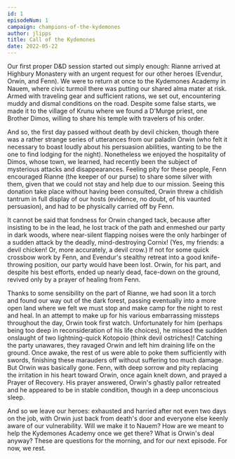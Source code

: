 ```yaml
---
id: 1
episodeNum: 1
campaign: champions-of-the-kydemones
author: jlipps
title: Call of the Kydemones
date: 2022-05-22
---
```


Our first proper D&D session started out simply enough: Rianne arrived at Highbury Monastery with an urgent request for our other heroes (Evendur, Orwin, and Fenn). We were to return at once to the Kydemones Academy in Nauem, where civic turmoil there was putting our shared alma mater at risk. Armed with traveling gear and sufficient rations, we set out, encountering muddy and dismal conditions on the road. Despite some false starts, we made it to the village of Krunu where we found a D'Murge priest, one Brother Dimos, willing to share his temple with travelers of his order.

And so, the first day passed without death by devil chicken, though there was a rather strange series of utterances from our paladin Orwin (who felt it necessary to boast loudly about his persuasion abilities, wanting to be the one to find lodging for the night). Nonetheless we enjoyed the hospitality of Dimos, whose town, we learned, had recently been the subject of mysterious attacks and disappearances. Feeling pity for these people, Fenn encouraged Rianne (the keeper of our purse) to share some silver with them, given that we could not stay and help due to our mission. Seeing this donation take place without having been consulted, Orwin threw a childish tantrum in full display of our hosts (evidence, no doubt, of his vaunted persuasion), and had to be physically carried off by Fenn.

It cannot be said that fondness for Orwin changed tack, because after insisting to be in the lead, he lost track of the path and enmeshed our party in dark woods, where near-silent flapping noises were the only harbinger of a sudden attack by the deadly, mind-destroying Cornix! (Yes, my friends: a devil chicken! Or, more accurately, a devil crow.) If not for some quick crossbow work by Fenn, and Evendur's stealthy retreat into a good knife-throwing position, our party would have been lost. Orwin, for his part, and despite his best efforts, ended up nearly dead, face-down on the ground, revived only by a prayer of healing from Fenn.

Thanks to some sensibility on the part of Rianne, we had soon lit a torch and found our way out of the dark forest, passing eventually into a more open land where we felt we must stop and make camp for the night to rest and heal. In an attempt to make up for his various embarrassing missteps throughout the day, Orwin took first watch. Unfortunately for him (perhaps being too deep in reconsideration of his life choices), he missed the sudden onslaught of two lightning-quick Kotopoio (think devil ostriches)! Catching the party unawares, they ravaged Orwin and left him draining life on the ground. Once awake, the rest of us were able to poke them sufficiently with swords, finishing these marauders off without suffering too much damage. But Orwin was basically gone. Fenn, with deep sorrow and pity replacing the irritation in his heart toward Orwin, once again knelt down, and prayed a Prayer of Recovery. His prayer answered, Orwin's ghastly pallor retreated and he appeared to be in stable condition, though in a deep unconscious sleep.

And so we leave our heroes: exhausted and harried after not even two days on the job, with Orwin just back from death's door and everyone else keenly aware of our vulnerability. Will we make it to Nauem? How are we meant to help the Kydemones Academy once we get there? What is Orwin's deal anyway? These are questions for the morning, and for our next episode. For now, we rest.
